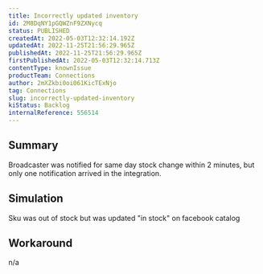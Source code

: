 ```yaml
---
title: Incorrectly updated inventory
id: 2M8DqNY1pGQWZnF9ZXNycq
status: PUBLISHED
createdAt: 2022-05-03T12:32:14.192Z
updatedAt: 2022-11-25T21:56:29.965Z
publishedAt: 2022-11-25T21:56:29.965Z
firstPublishedAt: 2022-05-03T12:32:14.713Z
contentType: knownIssue
productTeam: Connections
author: 2mXZkbi0oi061KicTExNjo
tag: Connections
slug: incorrectly-updated-inventory
kiStatus: Backlog
internalReference: 556514
---
```


## Summary


Broadcaster was notified for same day stock change within 2 minutes, but only one notification arrived in the integration.



## Simulation


Sku was out of stock but was updated "in stock" on facebook catalog



## Workaround


n/a

